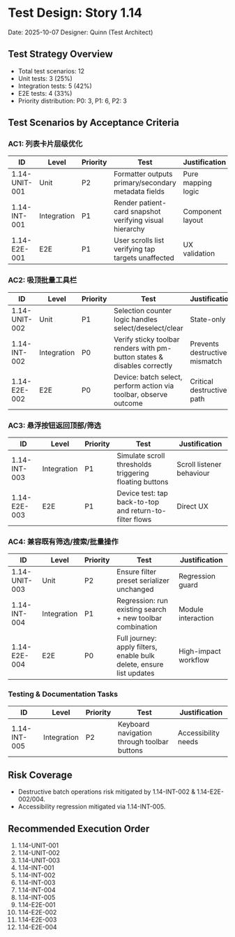 # Test Design: Story 1.14

Date: 2025-10-07
Designer: Quinn (Test Architect)

## Test Strategy Overview

- Total test scenarios: 12
- Unit tests: 3 (25%)
- Integration tests: 5 (42%)
- E2E tests: 4 (33%)
- Priority distribution: P0: 3, P1: 6, P2: 3

## Test Scenarios by Acceptance Criteria

### AC1: 列表卡片层级优化

| ID              | Level       | Priority | Test                                                      | Justification |
| --------------- | ----------- | -------- | --------------------------------------------------------- | ------------- |
| 1.14-UNIT-001   | Unit        | P2       | Formatter outputs primary/secondary metadata fields       | Pure mapping logic |
| 1.14-INT-001    | Integration | P1       | Render patient-card snapshot verifying visual hierarchy    | Component layout |
| 1.14-E2E-001    | E2E         | P1       | User scrolls list verifying tap targets unaffected         | UX validation |

### AC2: 吸顶批量工具栏

| ID              | Level       | Priority | Test                                                      | Justification |
| --------------- | ----------- | -------- | --------------------------------------------------------- | ------------- |
| 1.14-UNIT-002   | Unit        | P1       | Selection counter logic handles select/deselect/clear      | State-only |
| 1.14-INT-002    | Integration | P0       | Verify sticky toolbar renders with pm-button states & disables correctly | Prevents destructive mismatch |
| 1.14-E2E-002    | E2E         | P0       | Device: batch select, perform action via toolbar, observe outcome | Critical destructive path |

### AC3: 悬浮按钮返回顶部/筛选

| ID              | Level       | Priority | Test                                                      | Justification |
| --------------- | ----------- | -------- | --------------------------------------------------------- | ------------- |
| 1.14-INT-003    | Integration | P1       | Simulate scroll thresholds triggering floating buttons     | Scroll listener behaviour |
| 1.14-E2E-003    | E2E         | P1       | Device test: tap back-to-top and return-to-filter flows     | Direct UX |

### AC4: 兼容既有筛选/搜索/批量操作

| ID              | Level       | Priority | Test                                                      | Justification |
| --------------- | ----------- | -------- | --------------------------------------------------------- | ------------- |
| 1.14-UNIT-003   | Unit        | P2       | Ensure filter preset serializer unchanged                 | Regression guard |
| 1.14-INT-004    | Integration | P1       | Regression: run existing search + new toolbar combination  | Module interaction |
| 1.14-E2E-004    | E2E         | P0       | Full journey: apply filters, enable bulk delete, ensure list updates | High-impact workflow |

### Testing & Documentation Tasks

| ID              | Level       | Priority | Test                                                      | Justification |
| --------------- | ----------- | -------- | --------------------------------------------------------- | ------------- |
| 1.14-INT-005    | Integration | P2       | Keyboard navigation through toolbar buttons                | Accessibility needs |

## Risk Coverage

- Destructive batch operations risk mitigated by 1.14-INT-002 & 1.14-E2E-002/004.
- Accessibility regression mitigated via 1.14-INT-005.

## Recommended Execution Order

1. 1.14-UNIT-001
2. 1.14-UNIT-002
3. 1.14-UNIT-003
4. 1.14-INT-001
5. 1.14-INT-002
6. 1.14-INT-003
7. 1.14-INT-004
8. 1.14-INT-005
9. 1.14-E2E-001
10. 1.14-E2E-002
11. 1.14-E2E-003
12. 1.14-E2E-004

